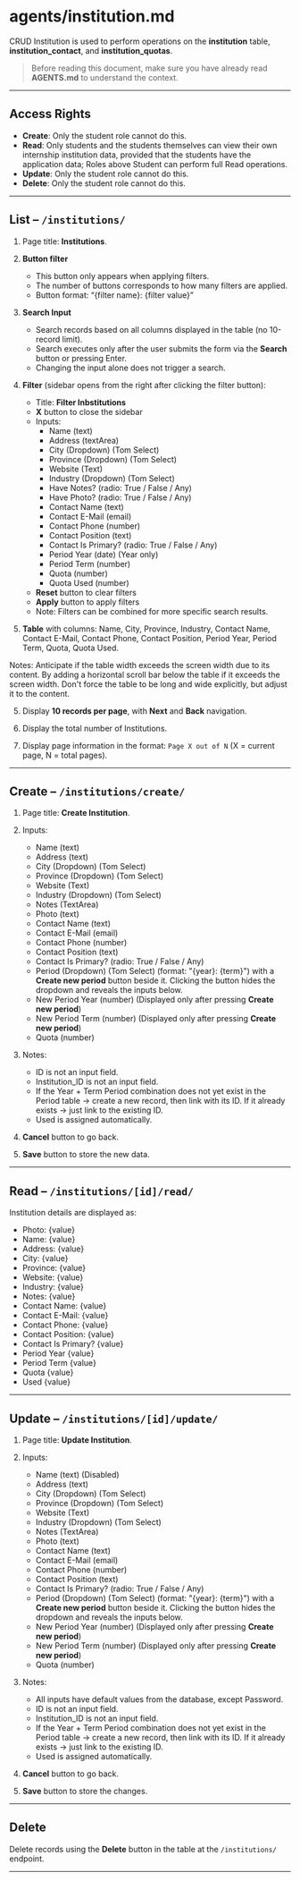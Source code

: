 # agents/institution.md

CRUD Institution is used to perform operations on the **institution** table, **institution_contact**, and **institution_quotas**.

> Before reading this document, make sure you have already read **AGENTS.md** to understand the context.

---

## Access Rights
* **Create**: Only the student role cannot do this.
* **Read**: Only students and the students themselves can view their own internship institution data, provided that the students have the application data; Roles above Student can perform full Read operations.
* **Update**: Only the student role cannot do this.
* **Delete**: Only the student role cannot do this.

---

## List – `/institutions/`

1. Page title: **Institutions**.  

2. **Button filter**
   * This button only appears when applying filters.
   * The number of buttons corresponds to how many filters are applied.
   * Button format: “{filter name}: {filter value}”

3. **Search Input**  
   * Search records based on all columns displayed in the table (no 10-record limit).  
   * Search executes only after the user submits the form via the **Search** button or pressing Enter.  
   * Changing the input alone does not trigger a search.

3. **Filter** (sidebar opens from the right after clicking the filter button):  
   * Title: **Filter Inbstitutions**  
   * **X** button to close the sidebar  
   * Inputs:  
     * Name (text)
     * Address (textArea)
     * City (Dropdown) (Tom Select) 
     * Province (Dropdown) (Tom Select)
     * Website (Text)
     * Industry (Dropdown) (Tom Select)
     * Have Notes? (radio: True / False / Any)  
     * Have Photo? (radio: True / False / Any)  
     * Contact Name (text)
     * Contact E-Mail (email)  
     * Contact Phone (number)  
     * Contact Position (text) 
     * Contact Is Primary? (radio: True / False / Any)
     * Period Year (date) (Year only)  
     * Period Term (number)  
     * Quota (number)  
     * Quota Used (number)  
   * **Reset** button to clear filters  
   * **Apply** button to apply filters  
   * Note: Filters can be combined for more specific search results.  

4. **Table** with columns: Name, City, Province, Industry, Contact Name, Contact E-Mail, Contact Phone, Contact Position, Period Year, Period Term, Quota, Quota Used.

Notes: Anticipate if the table width exceeds the screen width due to its content. By adding a horizontal scroll bar below the table if it exceeds the screen width. Don't force the table to be long and wide explicitly, but adjust it to the content.

5. Display **10 records per page**, with **Next** and **Back** navigation.  

6. Display the total number of Institutions.  

7. Display page information in the format: `Page X out of N` (X = current page, N = total pages).  

---

## Create – `/institutions/create/`

1. Page title: **Create Institution**.  

2. Inputs:  
     * Name (text)
     * Address (text)
     * City (Dropdown) (Tom Select) 
     * Province (Dropdown) (Tom Select)
     * Website (Text)
     * Industry (Dropdown) (Tom Select)
     * Notes (TextArea)  
     * Photo (text)  
     * Contact Name (text)
     * Contact E-Mail (email)  
     * Contact Phone (number)  
     * Contact Position (text) 
     * Contact Is Primary? (radio: True / False / Any)
     * Period (Dropdown) (Tom Select) (format: "{year}: {term}") with a **Create new period** button beside it. Clicking the button hides the dropdown and reveals the inputs below.
     * New Period Year (number) (Displayed only after pressing **Create new period**)
     * New Period Term (number) (Displayed only after pressing **Create new period**)
     * Quota (number)

3. Notes:  
   * ID is not an input field.  
   * Institution_ID is not an input field.
   * If the Year + Term Period combination does not yet exist in the Period table → create a new record, then link with its ID. If it already exists → just link to the existing ID.  
   * Used is assigned automatically.  

4. **Cancel** button to go back.  

5. **Save** button to store the new data.  

---

## Read – `/institutions/[id]/read/`

Institution details are displayed as:  
* Photo: {value}  
* Name: {value}  
* Address: {value}  
* City: {value}  
* Province: {value}
* Website: {value}  
* Industry: {value}  
* Notes: {value}  
* Contact Name: {value}  
* Contact E-Mail: {value}  
* Contact Phone: {value}
* Contact Position: {value}
* Contact Is Primary? {value}
* Period Year {value}
* Period Term {value}  
* Quota {value}
* Used {value}
---

## Update – `/institutions/[id]/update/`

1. Page title: **Update Institution**.  

2. Inputs:  
     * Name (text) (Disabled)
     * Address (text)
     * City (Dropdown) (Tom Select) 
     * Province (Dropdown) (Tom Select)
     * Website (Text)
     * Industry (Dropdown) (Tom Select)
     * Notes (TextArea)  
     * Photo (text)  
     * Contact Name (text)
     * Contact E-Mail (email)  
     * Contact Phone (number)  
     * Contact Position (text) 
     * Contact Is Primary? (radio: True / False / Any)
     * Period (Dropdown) (Tom Select) (format: "{year}: {term}") with a **Create new period** button beside it. Clicking the button hides the dropdown and reveals the inputs below.
     * New Period Year (number) (Displayed only after pressing **Create new period**)
     * New Period Term (number) (Displayed only after pressing **Create new period**)
     * Quota (number)

3. Notes:
   * All inputs have default values from the database, except Password.  
   * ID is not an input field.  
   * Institution_ID is not an input field.
   * If the Year + Term Period combination does not yet exist in the Period table → create a new record, then link with its ID. If it already exists → just link to the existing ID.
   * Used is assigned automatically.  

4. **Cancel** button to go back.  

5. **Save** button to store the changes.  

---

## Delete

Delete records using the **Delete** button in the table at the `/institutions/` endpoint.  

---
